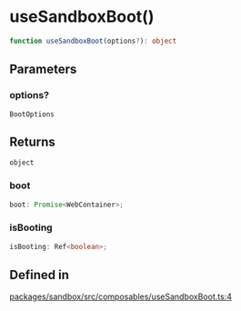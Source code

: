 # useSandboxBoot()

```ts
function useSandboxBoot(options?): object
```

## Parameters

### options?

`BootOptions`

## Returns

`object`

### boot

```ts
boot: Promise<WebContainer>;
```

### isBooting

```ts
isBooting: Ref<boolean>;
```

## Defined in

[packages/sandbox/src/composables/useSandboxBoot.ts:4](https://github.com/frontendat/karagoz/blob/2ed8a18477b67dcd686f6dbd2423b5cb094dd530/packages/sandbox/src/composables/useSandboxBoot.ts#L4)
